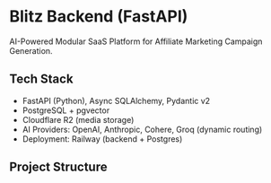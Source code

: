 # Blitz Backend (FastAPI)

AI-Powered Modular SaaS Platform for Affiliate Marketing Campaign Generation.

## Tech Stack

- FastAPI (Python), Async SQLAlchemy, Pydantic v2
- PostgreSQL + pgvector
- Cloudflare R2 (media storage)
- AI Providers: OpenAI, Anthropic, Cohere, Groq (dynamic routing)
- Deployment: Railway (backend + Postgres)

## Project Structure
